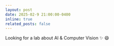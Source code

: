 ```yaml
---
layout: post
date: 2025-02-9 21:00:00-0400
inline: true
related_posts: false
---
```


Looking for a lab about AI & Computer Vision :sparkles: :smile:
